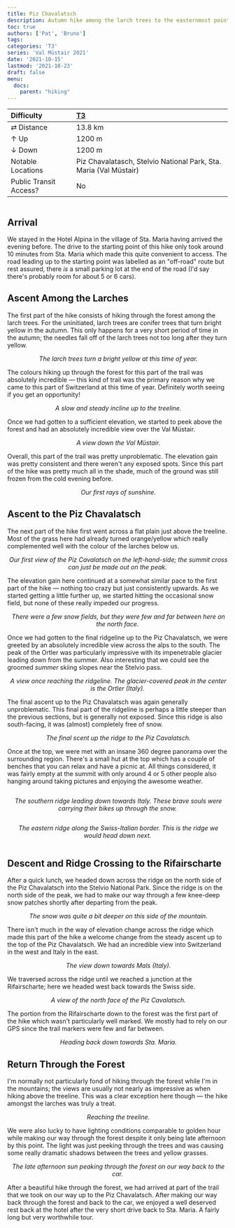 ```yaml
---
title: Piz Chavalatsch
description: Autumn hike among the larch trees to the easternmost point of Switzerland.
toc: true
authors: ['Pat', 'Bruno']
tags:
categories: 'T3'
series: 'Val Müstair 2021'
date: '2021-10-15'
lastmod: '2021-10-23'
draft: false
menu:
  docs:
    parent: "hiking"
---
```


<link href="../../../style.css" rel="stylesheet"></link>

| Difficulty | [T3](../overview/#wanderskala) |
| :--- | :--- |
| &#8644; Distance | 13.8 km |
| &#8593; Up | 1200 m |
| &#8595; Down | 1200 m |
| Notable Locations | Piz Chavalatasch, Stelvio National Park, Sta. Maria (Val Müstair) |
| Public Transit Access? | No |

<p align="center">
    <img src="IMG_6343.JPG" alt="" class="landscape">
    <em></em>
</p>

## Arrival

We stayed in the <hl>Hotel Alpina</hl> in the village of <hl>Sta. Maria</hl> having arrived the evening before.  The drive to the starting point of this hike only took around 10 minutes from Sta. Maria which made this quite convenient to access.  The road leading up to the starting point was labelled as an "off-road" route but rest assured, there _is_ a small parking lot at the end of the road (I'd say there's probably room for about 5 or 6 cars).

## Ascent Among the Larches

The first part of the hike consists of hiking through the forest among the larch trees.  For the uninitiated, larch trees are conifer trees that turn bright yellow in the autumn.  This only happens for a very short period of time in the autumn; the needles fall off of the larch trees not too long after they turn yellow.

<p align="center">
    <img src="IMG_6009.JPG" alt="" class="portrait">
    <em>The larch trees turn a bright yellow at this time of year.</em>
</p>

The colours hiking up through the forest for this part of the trail was absolutely incredible — this kind of trail was the primary reason why we came to this part of Switzerland at this time of year.  Definitely worth seeing if you get an opportunity!

<p align="center">
    <img src="IMG_6053.JPG" alt="" class="landscape">
    <em>A slow and steady incline up to the treeline.</em>
</p>

Once we had gotten to a sufficient elevation, we started to peek above the forest and had an absolutely incredible view over the <hl>Val Müstair</hl>.  

<p align="center">
    <img src="IMG_6097.JPG" alt="" class="landscape">
    <em>A view down the Val Müstair.</em>
</p>

Overall, this part of the trail was pretty unproblematic.  The elevation gain was pretty consistent and there weren't any exposed spots.  Since this part of the hike was pretty much all in the shade, much of the ground was still frozen from the cold evening before.
<p align="center">
    <img src="IMG_6140.JPG" alt="" class="landscape">
    <em>Our first rays of sunshine.</em>
</p>

## Ascent to the Piz Chavalatsch

The next part of the hike first went across a flat plain just above the treeline.  Most of the grass here had already turned orange/yellow which really complemented well with the colour of the larches below us.

<p align="center">
    <img src="IMG_6190.JPG" alt="" class="landscape">
    <em>Our first view of the <hl>Piz Cavalatsch</hl> on the left-hand-side; the summit cross can just be made out on the peak.</em>
</p>

The elevation gain here continued at a somewhat similar pace to the first part of the hike — nothing too crazy but just consistently upwards.  As we started getting a little further up, we started hitting the occasional snow field, but none of these really impeded our progress.

<p align="center">
    <img src="IMG_6216.JPG" alt="" class="landscape">
    <em>There were a few snow fields, but they were few and far between here on the north face.</em>
</p>

Once we had gotten to the final ridgeline up to the <hl>Piz Chavalatsch</hl>, we were greeted by an absolutely incredible view across the alps to the south.  The peak of the <hl>Ortler</hl> was particularly impressive with its impenetrable glacier leading down from the summer.  Also interesting that we could see the groomed *summer* skiing slopes near the Stelvio pass.

<p align="center">
    <img src="IMG_6227.JPG" alt="" class="landscape">
    <em>A view once reaching the ridgeline.  The glacier-covered peak in the center is the <hl>Ortler</hl> (Italy).</em>
</p>

The final ascent up to the <hl>Piz Chavalatsch</hl> was again generally unproblematic.  This final part of the ridgeline is perhaps a little steeper than the previous sections, but is generally not exposed.  Since this ridge is also south-facing, it was (almost) completely free of snow.

<p align="center">
    <img src="IMG_6240.JPG" alt="" class="portrait">
    <em>The final scent up the ridge to the <hl>Piz Cavalatsch</hl>.</em>
</p>

Once at the top, we were met with an insane 360 degree panorama over the surrounding region.  There's a small hut at the top which has a couple of benches that you can relax and have a picnic at.  All things considered, it was fairly empty at the summit with only around 4 or 5 other people also hanging around taking pictures and enjoying the awesome weather.

<div class="row">
    <div class="column">
        <p align="center">
            <img src="IMG_6279.JPG" alt="" style="50%" class="center"/>
            <em>The southern ridge leading down towards Italy.  These brave souls were carrying their bikes up through the snow.</em>
        </p>
    </div>
    <div class="column">
        <p align="center">
            <img src="IMG_6289.JPG" alt="" style="50%" class="center"/>
            <em>The eastern ridge along the Swiss-Italian border.  This is the ridge we would head down next.</em>
        </p>
    </div>
</div>

## Descent and Ridge Crossing to the Rifairscharte

After a quick lunch, we headed down across the ridge on the north side of the Piz Chavalatsch into the <hl>Stelvio National Park</hl>.  Since the ridge is on the north side of the peak, we had to make our way through a few knee-deep snow patches shortly after departing from the peak.

<p align="center">
    <img src="IMG_6292.JPG" alt="" class="landscape">
    <em>The snow was quite a bit deeper on this side of the mountain.</em>
</p>

There isn't much in the way of elevation change across the ridge which made this part of the hike a welcome change from the steady ascent up to the top of the Piz Chavalatsch.  We had an incredible view into Switzerland in the west and Italy in the east.

<p align="center">
    <img src="IMG_6343.JPG" alt="" class="landscape">
    <em>The view down towards Mals (Italy).</em>
</p>

We traversed across the ridge until we reached a junction at the <hl>Rifairscharte</hl>; here we headed west back towards the Swiss side.

<p align="center">
    <img src="IMG_6400.JPG" alt="" class="portrait">
    <em>A view of the north face of the Piz Cavalatsch.</em>
</p>

The portion from the <hl>Rifairscharte</hl> down to the forest was the first part of the hike which wasn't particularly well marked.  We mostly had to rely on our GPS since the trail markers were few and far between.

<p align="center">
    <img src="IMG_6411.JPG" alt="" class="landscape">
    <em>Heading back down towards Sta. Maria.</em>
</p>

## Return Through the Forest

I'm normally not particularly fond of hiking through the forest while I'm in the mountains; the views are usually not nearly as impressive as when hiking above the treeline.  This was a clear exception here though — the hike amongst the larches was truly a treat.

<p align="center">
    <img src="IMG_6458.JPG" alt="" class="landscape">
    <em>Reaching the treeline.</em>
</p>

We were also lucky to have lighting conditions comparable to golden hour while making our way through the forest despite it only being late afternoon by this point.  The light was just peeking through the trees and was causing some really dramatic shadows between the trees and yellow grasses.

<p align="center">
    <img src="IMG_6527.JPG" alt="" class="landscape">
    <em>The late afternoon sun peaking through the forest on our way back to the car.</em>
</p>

After a beautiful hike through the forest, we had arrived at part of the trail that we took on our way up to the Piz Chavalatsch.  After making our way back through the forest and back to the car, we enjoyed a well deserved rest back at the hotel after the very short drive back to <hl>Sta. Maria</hl>.  A fairly long but very worthwhile tour.
